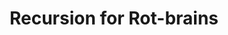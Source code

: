 ---
layout: post
title: Recursion for Rot-brains
description: join me on a journey to competency
summary: inspired by Elden Ring
tags: coding learning leetcode AS4AS
---